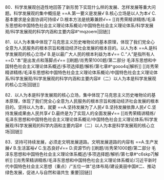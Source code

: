 80．科学发展观创造性地回答了新形势下实现什么样的发展、怎样发展等重大问题。科学发展观的集中概括是
==A.第一要义是发展√
B.核心立场是以人为本√
C.基本要求是全面协调可持续√
D.根本方法是统筹兼顾√==
[[肖秀荣精讲精练/毛泽东思想和中国特色社会主义理论体系概论/中国特色社会主义理论体系/科学发展观/科学发展观的科学内涵和主要内容#^mqzoem|回链]]

81．以人为本集中体现了马克思主义历史唯物论的基本原理，体现了我们党全心全意为人民服务的根本宗旨和推动经济社会发展的根本目的。以人为本
==A.是科学发展观的核心立场√
B.是以最广大人民的根本利益为本√==
C.“人”是指所有人
==D.“本”是出发点和落脚点√==
[[刷题/肖秀荣1000题/第二部分 毛泽东思想和中国特色社会主义理论体系概述/多项选择题/解析/第七章#^gooo4q|解析]]
[[肖秀荣精讲精练/毛泽东思想和中国特色社会主义理论体系概论/中国特色社会主义理论体系/科学发展观/科学发展观的科学内涵和主要内容#（二）以人为本是科学发展观的核心立场|回链]]

82．以人为本是科学发展观的核心立场，集中体现了马克思主义历史唯物论的基本原理，体现了我们党全心全意为人民服务的根本宗旨和推动经济社会发展的根本目的。坚持以人为本，就要
==A.坚持发展为了人民√
B.坚持发展依靠人民√
C.坚持发展成果由人民共享√
D.最终是为了实现人的全面发展√==
[[肖秀荣精讲精练/毛泽东思想和中国特色社会主义理论体系概论/中国特色社会主义理论体系/科学发展观/科学发展观的科学内涵和主要内容#（二）以人为本是科学发展观的核心立场|回链]]

83．坚持可持续发展，必须走文明发展道路。文明发展道路的内容有
==A.生产发展√
B.生活富裕√
C.生态良好√==
D.资源节约
[[刷题/肖秀荣1000题/第二部分 毛泽东思想和中国特色社会主义理论体系概述/多项选择题/解析/第七章#^c6skp7|解析]]
[[肖秀荣精讲精练/毛泽东思想和中国特色社会主义理论体系概论/习近平新时代中国特色社会主义思想（重点）/“五位一体”总体布局/建设美丽中国#二、推动绿色发展，促进人与自然和谐共生 重要|回链]]